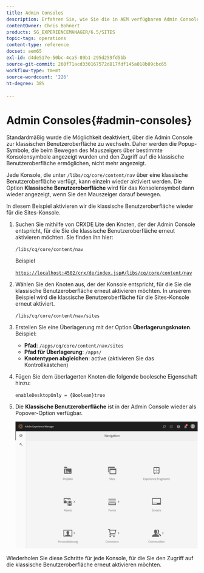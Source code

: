 ```yaml
---
title: Admin Consoles
description: Erfahren Sie, wie Sie die in AEM verfügbaren Admin Consolen verwenden.
contentOwner: Chris Bohnert
products: SG_EXPERIENCEMANAGER/6.5/SITES
topic-tags: operations
content-type: reference
docset: aem65
exl-id: d4de517e-50bc-4ca5-89b1-295d259fd5bb
source-git-commit: 260f71acd330167572d817fdf145a018b09cbc65
workflow-type: tm+mt
source-wordcount: '226'
ht-degree: 38%

---
```



# Admin Consoles{#admin-consoles}

Standardmäßig wurde die Möglichkeit deaktiviert, über die Admin Console zur klassischen Benutzeroberfläche zu wechseln. Daher werden die Popup-Symbole, die beim Bewegen des Mauszeigers über bestimmte Konsolensymbole angezeigt wurden und den Zugriff auf die klassische Benutzeroberfläche ermöglichen, nicht mehr angezeigt.

Jede Konsole, die unter `/libs/cq/core/content/nav` über eine klassische Benutzeroberfläche verfügt, kann einzeln wieder aktiviert werden. Die Option **Klassische Benutzeroberfläche** wird für das Konsolensymbol dann wieder angezeigt, wenn Sie den Mauszeiger darauf bewegen.

In diesem Beispiel aktivieren wir die klassische Benutzeroberfläche wieder für die Sites-Konsole.

1. Suchen Sie mithilfe von CRXDE Lite den Knoten, der der Admin Console entspricht, für die Sie die klassische Benutzeroberfläche erneut aktivieren möchten. Sie finden ihn hier:

   `/libs/cq/core/content/nav`

   Beispiel

   [`https://localhost:4502/crx/de/index.jsp#/libs/cq/core/content/nav`](https://localhost:4502/crx/de/index.jsp#/libs/cq/core/content/nav)

1. Wählen Sie den Knoten aus, der der Konsole entspricht, für die Sie die klassische Benutzeroberfläche erneut aktivieren möchten. In unserem Beispiel wird die klassische Benutzeroberfläche für die Sites-Konsole erneut aktiviert.

   `/libs/cq/core/content/nav/sites`

1. Erstellen Sie eine Überlagerung mit der Option **Überlagerungsknoten**. Beispiel:

   * **Pfad**: `/apps/cq/core/content/nav/sites`
   * **Pfad für Überlagerung**: `/apps/`
   * **Knotentypen abgleichen**: active (aktivieren Sie das Kontrollkästchen)

1. Fügen Sie dem überlagerten Knoten die folgende boolesche Eigenschaft hinzu:

   `enableDesktopOnly = {Boolean}true`

1. Die **Klassische Benutzeroberfläche** ist in der Admin Console wieder als Popover-Option verfügbar.

   ![Popupoption &quot;klassische Benutzeroberfläche&quot;](assets/syui-01-2019-02-27-15-16-55.png)

Wiederholen Sie diese Schritte für jede Konsole, für die Sie den Zugriff auf die klassische Benutzeroberfläche erneut aktivieren möchten.
